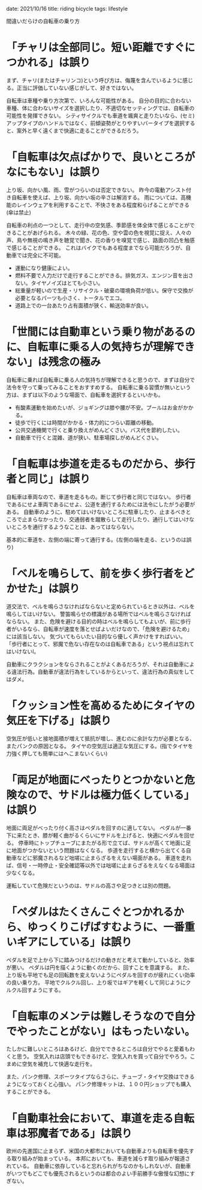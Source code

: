 date: 2021/10/16
title: riding bicycle
tags: lifestyle

間違いだらけの自転車の乗り方

# 「チャリは全部同じ。短い距離ですぐにつかれる」は誤り

まず、チャリ(またはチャリンコ)という呼び方は、侮蔑を含んでいるように感じる。正当に評価していない感じがして、好きではない。

自転車は車種や乗り方次第で、いろんな可能性がある。
自分の目的に合わない車種、体に合わないサイズを選択したり、不適切なセッティングでは、自転車の可能性を発揮できない。
シティサイクルでも車道を颯爽と走りたいなら、(セミ)アップタイプのハンドルではなく、前傾姿勢がとりやすいバータイプを選択すると、案外と早く遠くまで快適に走ることができるだろう。


# 「自転車は欠点ばかりで、良いところがなにもない」は誤り

上り坂、向かい風、雨、雪がつらいのは否定できない。
昨今の電動アシスト付き自転車を使えば、上り坂、向かい坂の辛さは解消する。
雨については、高機能のレインウェアを利用することで、不快さをある程度和らげることができる(傘は禁止)

自転車の利点の一つとして、走行中の空気感、季節感を体全体で感じることができることがあげられる。
木々の緑、花の色、空や雲の色を視覚に捉え、人々の声、鳥や無視の鳴き声を聴覚で聞き、花の香りを嗅覚で感じ、路面の凹凸を触感で感じることができる。
これはバイクでもある程度までなら可能だろうが、自動車では完全に不可能。

- 運動になり健康によい。
- 燃料不要で人力だけで走行することができる。排気ガス、エンジン音を出さない。タイヤノイズはとても小さい。
- 総重量が軽いので生産・リサイクル・破棄の環境負荷が低い。保守で交換が必要となるパーツも小さく、トータルでエコ。
- 道路上での一台あたり占有面積が狭く、輸送効率が良い。


# 「世間には自動車という乗り物があるのに、自転車に乗る人の気持ちが理解できない」は残念の極み

自転車に乗れば自転車に乗る人の気持ちが理解できると思うので、まずは自分で法令を守って乗ってみることをおすすめする。
自転車に乗る習慣が無いという方は、まずは以下のような場面で、自転車を選択するといいかも。

- 有酸素運動を始めたいが、ジョギングは膝や腰が不安。プールはお金がかかる。
- 徒歩で行くには時間がかかる・体力的につらい距離の移動。
- 公共交通機関で行くと乗り換えがめんどくさい。バス代を節約したい。
- 自動車で行くと混雑、道が狭い、駐車場探しがめんどくさい。


# 「自転車は歩道を走るものだから、歩行者と同じ」は誤り

自転車は車両なので、車道を走るもの。断じて歩行者と同じではない。
歩行者であるにせよ車両であるにせよ、公道を通行するためには法令にしたがう必要がある。
自動車のように、駐めてはいけないところに駐車したり、止まるべきところで止まらなかったり、交通弱者を蹴散らして走行したり、通行してはいけないところを通行するようなことは、あってはならない。

基本的に車道を、左側の端に寄って通行する。(左側の端を走る、というのは誤り)


# 「ベルを鳴らして、前を歩く歩行者をどかせた」は誤り

道交法で、ベルを鳴らさなければならないと定められているとき以外は、ベルを鳴らしてはいけない。
警笛鳴らせの標識がある場所ではベルを鳴らさなければならない。
また、危険を避ける目的の時はベルを鳴らしてもよいが、前に歩行者がいるなら、自転車が速度を落とせばよいだけなので、「危険を避けるため」には該当しない。
気づいてもらいたい目的なら優しく声かけをすればいい。
「歩行者にとって、邪魔で危ない存在なのは自転車である」という視点は忘れてはいけないl。

自動車にクラクションをならされることがよくあるだろうが、それは自動車による違法行為。自動車が違法行為をしているからといって、違法行為の真似をしてはダメ。


# 「クッション性を高めるためにタイヤの気圧を下げる」は誤り

空気圧が低いと接地面積が増えて抵抗が増し、進むのに余計な力が必要となる、またパンクの原因となる。
タイヤの空気圧は適正な気圧にする。(指でタイヤを力強く押しても簡単にはへこまないくらい)


# 「両足が地面にべったりとつかないと危険なので、サドルは極力低くしている」は誤り

地面に両足がべったり付く高さはペダルを回すのに適してない。
ペダルが一番下に来たとき、膝が軽く曲がるくらいにサドルを上げると、快適にペダルを回せる。
停車時にトップチューブにまたがる形で立てば、サドルが高くて地面に足に地面がつかないという問題はなくなる。
歩道を走行すると横から出てくる自動車などに邪魔されるなど咄嗟に止まらざるをえない場面がある。
車道を走れば、信号・一時停止・安全確認等以外では咄嗟に止まらざるをえなくなる場面は少なくなる。

運転していて危険だというのは、サドルの高さや足つきとは別の問題。


# 「ペダルはたくさんこぐとつかれるから、ゆっくりこげばすむように、一番重いギアにしている」は誤り

ペダルを足で上から下に踏みつけるだけの動きだと考えて動かしていると、効率が悪い。
ペダルは円を描くように動くのだから、回すことを意識する。
また、上り坂も平地でも足の回転数を変えないようにペダルを回すのが疲れにくい効率の良い乗り方。
平地でクルクル回し、上り坂ではギアを軽くして同じようにクルクル回すようにする。


# 「自転車のメンテは難しそうなので自分でやったことがない」はもったいない。

たしかに難しいところはあるけど、自分でできるところは自分でやると愛着もわくと思う。
空気入れは店頭でもできるけど、空気入れを買って自分でやろう。こまめに空気を補充して快適な走行を。

また、パンク修理、スポーツタイプならさらに、チューブ・タイヤ交換はできるようになっておくと心強い。
パンク修理キットは、１００円ショップでも購入することができる。


# 「自動車社会において、車道を走る自転車は邪魔者である」は誤り

欧州の先進国に止まらず、米国の大都市においても自動車よりも自転車を優先する取り組みが始まっている。
本邦においても、車道を減らす取り組みが報道されている。
自動車に依存していると忘れられがちなのかもしれないが、自動車がいつでもどこでも優先されるというのは都合のよい手前勝手な傲慢な幻想にすぎない。
